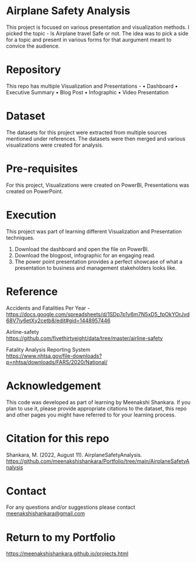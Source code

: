 
# Airplane Safety Analysis

This project is focused on various presentation and visualization methods. I picked the topic - Is Airplane travel Safe or not. The idea was to pick a side for a topic and present in various forms for that aurgument meant to convice the audience. 

# Repository

This repo has multiple Visualization and Presentations -
• Dashboard
• Executive Summary
• Blog Post
• Infographic
• Video Presentation

# Dataset

The datasets for this project were extracted from multiple sources mentioned under references.
The datasets were then merged and various visualizations were created for analysis. 


# Pre-requisites

For this project, Visualizations were created on PowerBI, Presentations was created on PowerPoint. 

# Execution

This project was part of learning different Visualization and Presentation techniques. 
1. Download the dashboard and open the file on PowerBI.
2. Download the blogpost, infographic for an engaging read.
3. The power point presentation provides a perfect showcase of what a presentation to business and management stakeholders looks like.


# Reference

Accidents and Fatalities Per Year -   
https://docs.google.com/spreadsheets/d/1SDp7p1y6m7N5xD5_fpOkYOrJvd68V7iy6etXy2cetb8/edit#gid=1448957446   

Airline-safety  
https://github.com/fivethirtyeight/data/tree/master/airline-safety 

Fatality Analysis Reporting System  
https://www.nhtsa.gov/file-downloads?p=nhtsa/downloads/FARS/2020/National/ 


# Acknowledgement 
This code was developed as part of learning by Meenakshi Shankara.
If you plan to use it, please provide appropriate citations to the dataset, this repo and other pages you might have referred to for your learning process.

# Citation for this repo
Shankara, M. (2022, August 11). AirplaneSafetyAnalysis. 
https://github.com/meenakshishankara/Portfolio/tree/main/AirplaneSafetyAnalysis  

# Contact
For any questions and/or suggestions please contact meenakshishankara@gmail.com

# Return to my Portfolio
https://meenakshishankara.github.io/projects.html 


